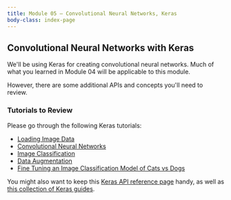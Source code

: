 ```yaml
---
title: Module 05 — Convolutional Neural Networks, Keras
body-class: index-page
---
```


## Convolutional Neural Networks with Keras

We'll be using Keras for creating convolutional neural networks. Much of what you learned in Module 04 will be applicable to this module. 

However, there are some additional APIs and concepts you'll need to review.

### Tutorials to Review

Please go through the following Keras tutorials:

* [Loading Image Data](https://www.tensorflow.org/tutorials/load_data/images)
* [Convolutional Neural Networks](https://www.tensorflow.org/tutorials/images/cnn)
* [Image Classification](https://www.tensorflow.org/tutorials/images/classification)
* [Data Augmentation](https://www.tensorflow.org/tutorials/images/data_augmentation)
* [Fine Tuning an Image Classification Model of Cats vs Dogs](https://www.tensorflow.org/guide/keras/transfer_learning#an_end-to-end_example_fine-tuning_an_image_classification_model_on_a_cats_vs_dogs)

You might also want to keep this [Keras API reference page](https://keras.io/api/) handy, as well as [this collection of Keras guides](https://www.tensorflow.org/guide/keras/sequential_model).